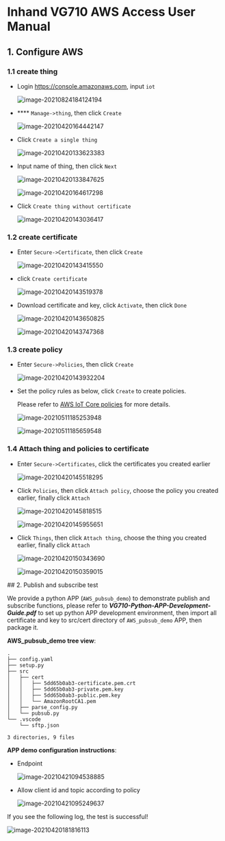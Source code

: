 # Inhand VG710 AWS Access User Manual

## 1. Configure AWS

### 1.1 create thing

- Login https://console.amazonaws.com, input `iot`

  ![image-20210824184124194](images/image-20210824184124194.png)

- **** `Manage->thing`, then click `Create`

  ![image-20210420164442147](images/image-20210420164442147.png)

- Click `Create a single thing`

  ![image-20210420133623383](images/image-20210420133623383.png)

- Input name of thing, then click `Next`

  ![image-20210420133847625](images/image-20210420133847625.png)

  ![image-20210420164617298](images/image-20210420164617298.png)
  
- Click `Create thing without certificate`

  ![image-20210420143036417](images/image-20210420143036417.png)


### 1.2 create certificate

- Enter `Secure->Certificate`, then click `Create`

  ![image-20210420143415550](images/image-20210420143415550.png)

- click `Create certificate`

  ![image-20210420143519378](images/image-20210420143519378.png)

- Download certificate and key, click `Activate`, then click `Done`

  ![image-20210420143650825](images/image-20210420143650825.png)

  ![image-20210420143747368](images/image-20210420143747368.png)

### 1.3 create policy

- Enter `Secure->Policies`, then click `Create`

  ![image-20210420143932204](images/image-20210420143932204.png)

- Set the policy rules as below, click `Create` to create policies.

  Please refer to [AWS IoT Core policies](https://docs.aws.amazon.com/iot/latest/developerguide/iot-policies.html?icmpid=docs_iot_console) for more details.

  ![image-20210511185253948](images/image-20210511185253948.png)
  
  ![image-20210511185659548](images/image-20210511185659548.png)

### 1.4 Attach thing and policies to certificate

- Enter `Secure->Certificates`, click the certificates you created earlier

  ![image-20210420145518295](images/image-20210420145518295.png)

- Click `Policies`, then click `Attach policy`, choose the policy you created earlier, finally click `Attach`

  ![image-20210420145818515](images/image-20210420145818515.png)

  ![image-20210420145955651](images/image-20210420145955651.png)

- Click `Things`, then click `Attach thing`, choose the thing you created earlier, finally click `Attach`

  ![image-20210420150343690](images/image-20210420150343690.png)

  ![image-20210420150359015](images/image-20210420150359015.png)
  
<div style="page-break-after: always;"></div>
## 2. Publish and subscribe test

We provide a python APP (`AWS_pubsub_demo`) to demonstrate publish and subscribe functions, please refer to ***VG710-Python-APP-Development-Guide.pdf*** to set up python APP development environment, then import all certificate and key to src/cert directory of `AWS_pubsub_demo` APP, then package it.

**AWS_pubsub_demo tree view**:

```
.
├── config.yaml
├── setup.py
├── src
│   ├── cert
│   │   ├── 5dd65b0ab3-certificate.pem.crt
│   │   ├── 5dd65b0ab3-private.pem.key
│   │   ├── 5dd65b0ab3-public.pem.key
│   │   └── AmazonRootCA1.pem
│   ├── parse_config.py
│   └── pubsub.py
└── .vscode
    └── sftp.json

3 directories, 9 files
```

**APP demo configuration instructions**:

- Endpoint

  ![image-20210421094538885](images/image-20210421094538885.png)

- Allow client id and topic according to policy

  ![image-20210421095249637](images/image-20210421095249637.png)

If you see the following log, the test is successful!

![image-20210420181816113](images/image-20210420181816113.png)

